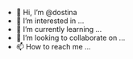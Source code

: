 - 👋 Hi, I’m @dostina
- 👀 I’m interested in ...
- 🌱 I’m currently learning ...
- 💞️ I’m looking to collaborate on ...
- 📫 How to reach me ...

<!---
dostina/dostina is a ✨ special ✨ repository because its `README.md` (this file) appears on your GitHub profile.
You can click the Preview link to take a look at your changes.
--->
